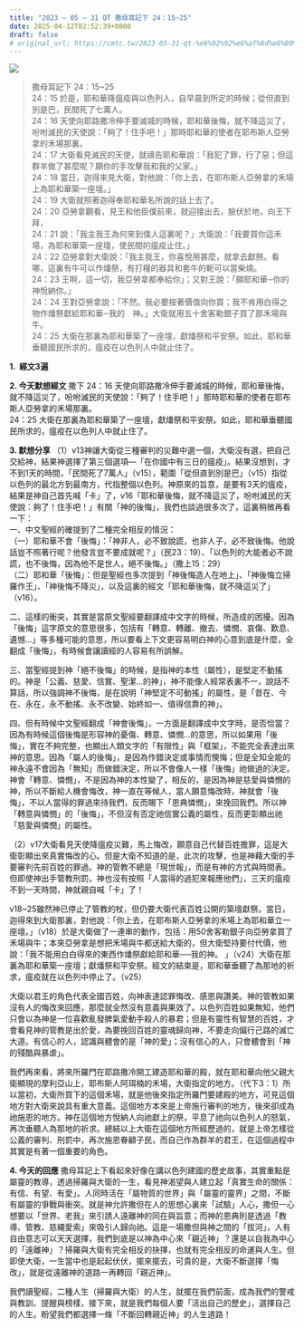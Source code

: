 ```yaml
---
title: "2023 – 05 – 31 QT 撒母耳記下 24：15~25"
date: 2025-04-12T02:52:39+0800
draft: false
# original_url: https://cmtc.tw/2023-05-31-qt-%e6%92%92%e6%af%8d%e8%80%b3%e8%a8%98%e4%b8%8b-24%ef%bc%9a1525
---
```


![](/images/qt.jpg)
> 撒母耳記下 24：15\~25  
> 24：15 於是，耶和華降瘟疫與以色列人，自早晨到所定的時候；從但直到別是巴，民間死了七萬人。  
> 24：16 天使向耶路撒冷伸手要滅城的時候，耶和華後悔，就不降這災了，吩咐滅民的天使說：「夠了！住手吧！」那時耶和華的使者在耶布斯人亞勞拿的禾場那裏。  
> 24：17 大衛看見滅民的天使，就禱告耶和華說：「我犯了罪，行了惡；但這群羊做了甚麼呢？願你的手攻擊我和我的父家。」  
> 24：18 當日，迦得來見大衛，對他說：「你上去，在耶布斯人亞勞拿的禾場上為耶和華築一座壇。」  
> 24：19 大衛就照著迦得奉耶和華名所說的話上去了。  
> 24：20 亞勞拿觀看，見王和他臣僕前來，就迎接出去，臉伏於地，向王下拜，  
> 24：21 說：「我主我王為何來到僕人這裏呢？」大衛說：「我要買你這禾場，為耶和華築一座壇，使民間的瘟疫止住。」  
> 24：22 亞勞拿對大衛說：「我主我王，你喜悅用甚麼，就拿去獻祭。看哪，這裏有牛可以作燔祭，有打糧的器具和套牛的軛可以當柴燒。  
> 24：23 王啊，這一切，我亞勞拿都奉給你」；又對王說：「願耶和華─你的　神悅納你。」  
> 24：24 王對亞勞拿說：「不然。我必要按著價值向你買；我不肯用白得之物作燔祭獻給耶和華─我的　神。」大衛就用五十舍客勒銀子買了那禾場與牛。  
> 24：25 大衛在那裏為耶和華築了一座壇，獻燔祭和平安祭。如此，耶和華垂聽國民所求的，瘟疫在以色列人中就止住了。

**1.  經文3遍**

**2. 今天默想經文**
撒下 24：16 天使向耶路撒冷伸手要滅城的時候，耶和華後悔，就不降這災了，吩咐滅民的天使說：「夠了！住手吧！」那時耶和華的使者在耶布斯人亞勞拿的禾場那裏。  
24：25 大衛在那裏為耶和華築了一座壇，獻燔祭和平安祭。如此，耶和華垂聽國民所求的，瘟疫在以色列人中就止住了。

**3. 默想分享**
（1）v13神讓大衛從三種審判的災難中選一個，大衛沒有選，把自己交給神，結果神選擇了第三個選項—「在你國中有三日的瘟疫」。結果沒想到，才不到1天的時間，「民間死了7萬人」（v15），範圍「從但直到別是巴」（v15）指從以色列的最北方到最南方，代指整個以色列。神原來的旨意，是要有3天的瘟疫，結果是神自己首先喊「卡」了，v16「耶和華後悔，就不降這災了，吩咐滅民的天使說：夠了！住手吧！」有關「神的後悔」，我們也談過很多次了，這裏稍微再看一下：  
一、中文聖經的確提到了二種完全相反的情況：  
（一）耶和華不會「後悔」：「神非人，必不致說謊，也非人子，必不致後悔。他說話豈不照著行呢？他發言豈不要成就呢？」（民23：19）、「以色列的大能者必不說謊，也不後悔，因為他不是世人，絕不後悔。」（撒上15：29）  
（二）耶和華「後悔」：但是聖經也多次提到「神後悔造人在地上」、「神後悔立掃羅作王」、「神後悔不降災」，以及這裏的經文「耶和華後悔，就不降這災了」（v16）。

二、這樣的衝突，其實是當原文聖經要翻譯成中文字的時候，所造成的困擾。因為「後悔」這字原文的意思很多，包括有「轉意、轉離、撤去、憐憫、哀傷、歎息、遺憾…」等多種可能的意思，所以要看上下文更容易明白神的心意到底是什麼，全翻成「後悔」，有時候會讓讀經的人容易有所誤解。

三、當聖經提到神「絕不後悔」的時候，是指神的本性（屬性），是堅定不動搖的。神是「公義、慈愛、信實、聖潔…的神」，神不能像人經常表裏不一，說話不算話，所以強調神不後悔，是在說明「神堅定不可動搖」的屬性，是「昔在、今在、永在，永不動搖、永不改變、始終如一、值得信靠的神」。

四、但有時候中文聖經翻成「神會後悔」，一方面是翻譯成中文字時，是否恰當？因為有時候這個後悔是形容神的憂傷、轉意、憐憫…的意思，所以如果用「後悔」，實在不夠完整，也顯出人類文字的「有限性」與「框架」，不能完全表達出來神的意思。因為「屬人的後悔」，是因為作錯決定或事情而懊悔；但是全知全能的神永遠不會因為「無知」而做錯決定，所以不會像人一樣「後悔」祂做過的決定。神會「轉意、憐憫」，不是因為神的本性變了，相反的，是因為神是慈愛與憐憫的神，所以不斷給人機會悔改，神一直在等候人，當人願意悔改時，神就會「後悔」，不以人當得的罪過來待我們，反而賜下「恩典憐憫」，來挽回我們。所以神「轉意與憐憫」的「後悔」，不但沒有否定祂信實公義的屬性，反而更彰顯出祂「慈愛與憐憫」的屬性。

（2）v17大衛看見天使降瘟疫災難，馬上悔改，願意自己代替百姓擔罪，這是大衛彰顯出來真實悔改的心。但是大衛不知道的是，此次的攻擊，也是神藉大衛的手要審判先前百姓的罪過。神的管教不總是「現世報」，而是有神的方式與時間表。但即使神出手管教刑罰，神也沒有按照「人當得的過犯來報應他們」，三天的瘟疫不到一天時間，神就親自喊「卡」了！

v18\~25雖然神已停止了管教的杖，但仍要大衛代表百姓公開的築壇獻祭。當日，迦得來到大衛那裏，對他說：「你上去，在耶布斯人亞勞拿的禾場上為耶和華立一座壇。」（v18）於是大衛做了一連串的動作，包括：用50舍客勒銀子向亞勞拿買了禾場與牛；本來亞勞拿是想把禾場與牛都送給大衛的，但大衛堅持要付代價，他說：「我不能用白白得來的東西作燔祭獻給耶和華──我的神。 」（v24）大衛在那裏為耶和華築一座壇；獻燔祭和平安祭。經文的結束是，耶和華垂聽了為那地的祈求，瘟疫就在以色列中停止了。（v25）

大衛以君王的角色代表全國百姓，向神表達認罪悔改、感恩與讚美。神的管教如果沒有人的悔改來回應，那麼就全然沒有意義與果效了。以色列百姓如果無知，他們只會以為神是一位喜歡亂發脾氣愛動手殺人的暴君；但是有靈性有智慧的百姓，才會看見神的管教是出於愛，為要挽回百姓的靈魂歸向神，不要走向偏行己路的滅亡大道。有信心的人，認識與體會的是「神的愛」；沒有信心的人，只會體會到「神的殘酷與暴虐」。

我們再來看，將來所羅門在耶路撒冷開工建造耶和華的殿，就在耶和華向他父親大衛顯現的摩利亞山上，耶布斯人阿珥楠的禾場，大衛指定的地方。（代下3：1）所以當初，大衛所買下的這個禾場，就是他後來指定所羅門要建殿的地方，可見這個地方對大衛來說具有重大意義。這個地方本來是上帝施行審判的地方，後來卻成為祂施恩的地方。神在這個地方悅納人向祂獻上的祭，平息了祂向以色列人的怒氣，再次垂聽人為那地的祈求。總結以上大衛在這個地方所經歷過的，就是上帝怎樣從公義的審判、刑罰中，再次施恩眷顧子民，而自己作為群羊的君王，在這個過程中其實是有著一個重要的角色。

**4. 今天的回應**
撒母耳記上下看起來好像在講以色列建國的歷史故事，其實重點是屬靈的教導，透過掃羅與大衛的一生，看見神渴望與人建立起「真實生命的關係：有信、有望、有愛」。人同時活在「屬物質的世界」與「屬靈的靈界」之間，不斷有屬靈的爭戰與衝突。就是神允許撒但在人的思想心裏來「試驗」人心，撒但一心想要以「世界、老我」來引誘人遠離神的同在與旨意；而神的恩典則是透過「教導、管教、慈繩愛索」來吸引人歸向祂。這是一場撒但與神之間的「拔河」，人有自由意志可以天天選擇，我們到底是以神為中心來「親近神」？還是以自我為中心的「遠離神」？掃羅與大衛有完全相反的抉擇，也就有完全相反的命運與人生。但即使大衛，一生當中也是起起伏伏，擺來擺去，可貴的是，大衛不斷選擇「悔改」，就是從遠離神的道路一再轉回「親近神」。

我們讀聖經，二種人生（掃羅與大衛）的人生，就擺在我們前面，成為我們的警戒與教訓、提醒與榜樣，接下來，就是我們每個人要「活出自己的歷史」，選擇自己的人生。盼望我們都選擇一條「不斷回轉親近神」的人生道路！
